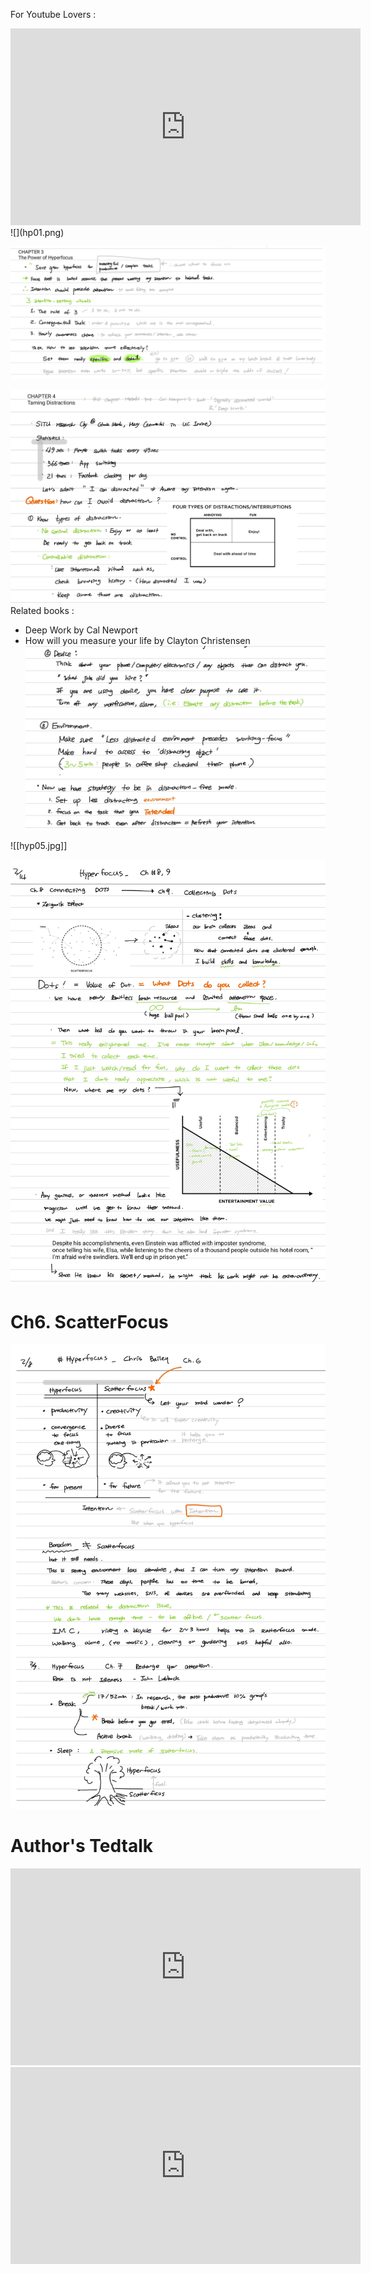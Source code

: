
For Youtube Lovers : 
<iframe width="560" height="315" src="https://www.youtube.com/embed/REFh5TMOoS0" title="YouTube video player" frameborder="0" allow="accelerometer; autoplay; clipboard-write; encrypted-media; gyroscope; picture-in-picture; web-share" allowfullscreen></iframe>
![](hp01.png)

![](Hyp3.jpg)

![](hyp0401.jpg)
Related books : 
- Deep Work by Cal Newport 
- How will you measure your life by Clayton Christensen 
![](hyp042.jpg)

![[hyp05.jpg]]


![](hyp06.jpg)

# Ch6. ScatterFocus 

![](hyp08.jpg)

# Author's Tedtalk 

<iframe width="560" height="315" src="https://www.youtube.com/embed/REFh5TMOoS0" title="YouTube video player" frameborder="0" allow="accelerometer; autoplay; clipboard-write; encrypted-media; gyroscope; picture-in-picture; web-share" allowfullscreen></iframe>

<iframe width="560" height="315" src="https://www.youtube.com/embed/Hu4Yvq-g7_Y" title="YouTube video player" frameborder="0" allow="accelerometer; autoplay; clipboard-write; encrypted-media; gyroscope; picture-in-picture; web-share" allowfullscreen></iframe>


